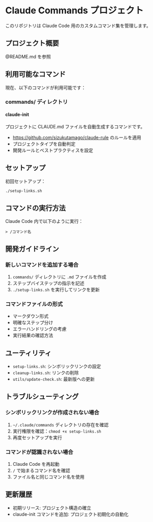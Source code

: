 # Claude Commands プロジェクト

このリポジトリは Claude Code 用のカスタムコマンド集を管理します。

## プロジェクト概要

@README.md を参照

## 利用可能なコマンド

現在、以下のコマンドが利用可能です：

### commands/ ディレクトリ

#### claude-init
プロジェクトに CLAUDE.md ファイルを自動生成するコマンドです。
- https://github.com/sizukutamago/claude-rule のルールを適用
- プロジェクトタイプを自動判定
- 開発ルールとベストプラクティスを設定

## セットアップ

初回セットアップ：
```bash
./setup-links.sh
```

## コマンドの実行方法

Claude Code 内で以下のように実行：
```
> /コマンド名
```

## 開発ガイドライン

### 新しいコマンドを追加する場合

1. `commands/` ディレクトリに `.md` ファイルを作成
2. ステップバイステップの指示を記述
3. `./setup-links.sh` を実行してリンクを更新

### コマンドファイルの形式

- マークダウン形式
- 明確なステップ分け
- エラーハンドリングの考慮
- 実行結果の確認方法

## ユーティリティ

- `setup-links.sh`: シンボリックリンクの設定
- `cleanup-links.sh`: リンクの削除
- `utils/update-check.sh`: 最新版への更新

## トラブルシューティング

### シンボリックリンクが作成されない場合

1. `~/.claude/commands` ディレクトリの存在を確認
2. 実行権限を確認：`chmod +x setup-links.sh`
3. 再度セットアップを実行

### コマンドが認識されない場合

1. Claude Code を再起動
2. `/` で始まるコマンド名を確認
3. ファイル名と同じコマンド名を使用

## 更新履歴

- 初期リリース: プロジェクト構造の確立
- claude-init コマンドを追加: プロジェクト初期化の自動化
